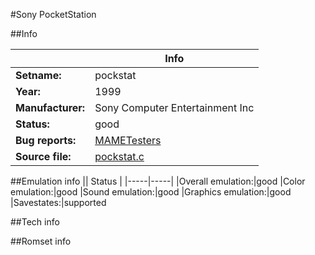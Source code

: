 #Sony PocketStation

##Info

||Info|
|-----|-----|
|**Setname:**|pockstat
|**Year:**|1999
|**Manufacturer:**|Sony Computer Entertainment Inc
|**Status:**|good
|**Bug reports:**|[MAMETesters](http://mametesters.org/view_all_set.php?type=1&temporary=y&search=pockstat.c)
|**Source file:**|[pockstat.c](https://github.com/mamedev/mame/blob/master/src/mess/drivers/pockstat.c)

##Emulation info
|| Status |
|-----|-----|
|Overall emulation:|good
|Color emulation:|good
|Sound emulation:|good
|Graphics emulation:|good
|Savestates:|supported

##Tech info

##Romset info

<!--- START OF EDITED COMMENT DO NOT TOUCH TEXT ABOVE-->
